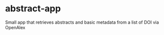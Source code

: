# abstract-app
Small app that retrieves abstracts and basic metadata from a list of DOI via OpenAlex
